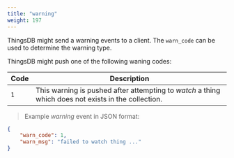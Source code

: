 ```yaml
---
title: "warning"
weight: 197
---
```


ThingsDB might send a warning events to a client. The `warn_code` can be used
to determine the warning type.

ThingsDB might push one of the following waning codes:

Code | Description
---- | -----------
`1` | This warning is pushed after attempting to *watch* a thing which does not exists in the collection.


> Example *warning* event in JSON format:

```json
{
    "warn_code": 1,
    "warn_msg": "failed to watch thing ..."
}
```

